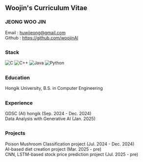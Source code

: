 ## Woojin's Curriculum Vitae


### JEONG WOO JIN
Email : huwjjeong@gmail.com </br>
Github : [https://github.com/woojinAI  ](https://github.com/huwjjeong/huwjjeong.git) </br>
##

### Stack
![C](https://img.shields.io/badge/c-%2300599C.svg?style=for-the-badge&logo=c&logoColor=white)
![C++](https://img.shields.io/badge/c++-%2300599C.svg?style=for-the-badge&logo=c%2B%2B&logoColor=white)
![Java](https://img.shields.io/badge/java-%23ED8B00.svg?style=for-the-badge&logo=openjdk&logoColor=white)
![Python](https://img.shields.io/badge/python-3670A0?style=for-the-badge&logo=python&logoColor=ffdd54)
##

### Education
Hongik University, B.S. in Computer Engineering 
##
### Experience
GDSC (AI) hongik (Sep. 2024 - Dec. 2024) </br>
Data Analysis with Generative AI (Jan. 2025)
##
### Projects
Poison Mushroom Classification project (Jul. 2024 - Dec. 2024) </br>
AI-based diet creation project (Mar. 2025 - pre) </br>
CNN, LSTM-based stock price prediction project (Jul. 2025 - pre)

